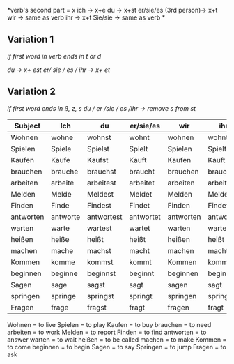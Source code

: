 *verb's second part = x
ich -> x+e
du -> x+st
er/sie/es (3rd person)-> x+t 
wir ->  same as verb 
ihr -> x+t 
Sie/sie -> same as verb *

Variation 1
------------------
*if first word in verb ends in t or d*

*du -> x+ est
er/ sie / es / ihr -> x+ et*

Variation 2
------------------
*if first word ends in ß, z, s
du / er /sie / es /ihr -> remove s from st*



|Subject|Ich|du|er/sie/es|wir|ihr|sie/Sie |
|-------|---|--|---------|---|----|--------|
|Wohnen |wohne|wohnst|wohnt|wohnen|wohnt|wohnen|
|Spielen|Spiele|Spielst|Spielt|Spielen|Spielt|Spielen|
|Kaufen|Kaufe|Kaufst|Kauft|Kaufen|Kauft|Kaufen|
|brauchen|brauche|brauchst|braucht|brauchen|braucht|brauchen|
|arbeiten|arbeite|arbeitest|arbeitet|arbeiten|arbeitet|arbeiten|
|Melden|Melde|Meldest|Meldet|Melden|Meldet|Melden|
|Finden|Finde|Findest|Findet|Finden|Findet|Finden|
|antworten|antworte|antwortest|antwortet|antworten|antwortet|antworten|
|warten|warte|wartest|wartet|warten|wartet|warten|
|heißen|heiße|heißt|heißt|heißen|heißt|heißen|
|machen|mache|machst|macht|machen|macht|machen|
|Kommen|komme|kommst|kommt|Kommen|kommt|Kommen|
|beginnen|beginne|beginnst|beginnt|beginnen|beginnt|beginnen|
|Sagen|sage|sagst|sagt|sagen|sagt|sagen|
|springen|springe|springst|springt|springen|springt|springen|
|Fragen|frage|fragst|fragt|fragen|fragt||


Wohnen = to live
Spielen = to play
Kaufen = to buy
brauchen = to need
arbeiten = to work
Melden  = to report
Finden = to find
antworten = to answer
warten = to wait
heißen = to be called
machen  = to make
Kommen = to come
beginnen = to begin
Sagen = to say
Springen = to jump
Fragen = to ask



